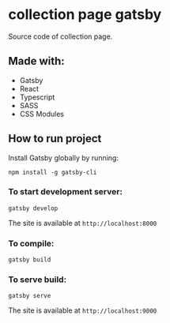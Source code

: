 # collection page gatsby

Source code of collection page.

## Made with:

- Gatsby
- React
- Typescript
- SASS
- CSS Modules

## How to run project

Install Gatsby globally by running:

```shell
npm install -g gatsby-cli
```

### To start development server:

```shell
gatsby develop
```

The site is available at `http://localhost:8000`

### To compile:

```shell
gatsby build
```

### To serve build:

```shell
gatsby serve
```

The site is available at `http://localhost:9000`
